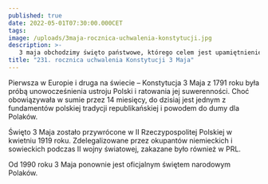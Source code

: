 ```yaml
---
published: true
date: 2022-05-01T07:30:00.000CET
tags:
image: /uploads/3maja-rocznica-uchwalenia-konstytucji.jpg
description: >-
   3 maja obchodzimy święto państwowe, którego celem jest upamiętnienie uchwalenia Konstytucji 3 maja w 1791 r.
title: "231. rocznica uchwalenia Konstytucji 3 Maja"
---
```


Pierwsza w Europie i druga na świecie – Konstytucja 3 Maja z 1791 roku była próbą unowocześnienia ustroju Polski i ratowania jej suwerenności. Choć obowiązywała w sumie przez 14 miesięcy, do dzisiaj jest jednym z fundamentów polskiej tradycji republikańskiej i powodem do dumy dla Polaków.

Święto 3 Maja zostało przywrócone  w II Rzeczypospolitej Polskiej w kwietniu 1919 roku. Zdelegalizowane przez okupantów niemieckich i sowieckich podczas II wojny światowej, zakazane było również w PRL.

Od 1990 roku  3 Maja ponownie jest oficjalnym świętem narodowym Polaków. 

